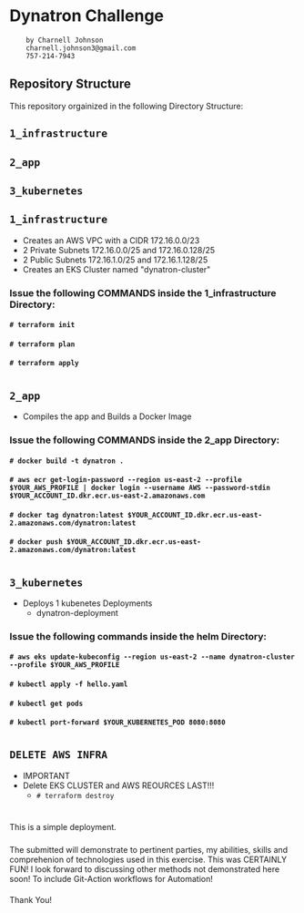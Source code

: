 # Dynatron Challenge 
        by Charnell Johnson
        charnell.johnson3@gmail.com
        757-214-7943

## Repository Structure

This repository orgainized in the following Directory Structure:

## `1_infrastructure`

## `2_app`

## `3_kubernetes`
##
## `1_infrastructure`
- Creates an AWS VPC with a CIDR 172.16.0.0/23
- 2 Private Subnets 172.16.0.0/25 and 172.16.0.128/25
- 2 Public Subnets 172.16.1.0/25 and 172.16.1.128/25
- Creates an EKS Cluster named "dynatron-cluster"
####
####
### Issue the following COMMANDS inside the 1_infrastructure Directory:
#### `# terraform init`
####
#### `# terraform plan`
####
#### `# terraform apply`
#
##
## `2_app`
- Compiles the app and Builds a Docker Image
####
####
### Issue the following COMMANDS inside the 2_app Directory:
#### `# docker build -t dynatron .`
#### `# aws ecr get-login-password --region us-east-2 --profile $YOUR_AWS_PROFILE | docker login --username AWS --password-stdin $YOUR_ACCOUNT_ID.dkr.ecr.us-east-2.amazonaws.com`
#### `# docker tag dynatron:latest $YOUR_ACCOUNT_ID.dkr.ecr.us-east-2.amazonaws.com/dynatron:latest`
#### `# docker push $YOUR_ACCOUNT_ID.dkr.ecr.us-east-2.amazonaws.com/dynatron:latest`
#
##
## `3_kubernetes`
- Deploys 1 kubenetes Deployments 
  - dynatron-deployment
####
####
### Issue the following commands inside the helm Directory:
#### `# aws eks update-kubeconfig --region us-east-2 --name dynatron-cluster --profile $YOUR_AWS_PROFILE`
#### `# kubectl apply -f hello.yaml `
#### `# kubectl get pods`
#### `# kubectl port-forward $YOUR_KUBERNETES_POD 8080:8080`
#
##

##
## `DELETE AWS INFRA`
- IMPORTANT
- Delete EKS CLUSTER and AWS REOURCES LAST!!!
  - `# terraform destroy`             


#
This is a simple deployment.
####
###
####
The submitted will demonstrate to pertinent parties, my abilities, skills and comprehenion
of technologies used in this exercise. This was CERTAINLY FUN! I look forward to discussing other methods not demonstrated here soon! To include Git-Action workflows for Automation!
####
Thank You!